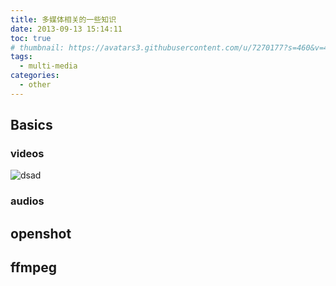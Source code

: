 ```yaml
---
title: 多媒体相关的一些知识
date: 2013-09-13 15:14:11
toc: true
# thumbnail: https://avatars3.githubusercontent.com/u/7270177?s=460&v=4
tags:
  - multi-media
categories:
  - other
---
```



## Basics
### videos
![dsad](https://www.baidu.com/img/bd_logo1.png)
### audios


## openshot


## ffmpeg